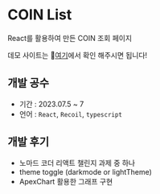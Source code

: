 
# COIN List

React를 활용하여 만든 COIN 조회 페이지 

데모 사이트는 📌[여기](https://jjj02517.github.io/react-study-2023-coin/)에서 확인 해주시면 됩니다!

## 개발 공수

- 기간 : 2023.07.5 ~ 7
- 언어 : `React`, `Recoil`, `typescript`

## 개발 후기

- 노마드 코더 리액트 챌린지 과제 중 하나
- theme toggle (darkmode or lightTheme)
- ApexChart 활용한 그래프 구현
